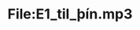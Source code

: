 ---
title: File:E1_til_þín.mp3
recording of: til þín
reading speed: slow
speaker: E
license: CC0
---